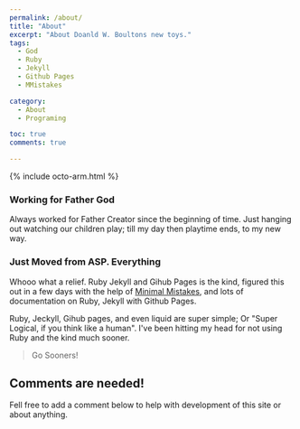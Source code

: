 ```yaml
---
permalink: /about/
title: "About"
excerpt: "About Doanld W. Boultons new toys."
tags: 
  - God
  - Ruby
  - Jekyll
  - Github Pages
  - MMistakes

category:
  - About
  - Programing

toc: true
comments: true

---
```


{% include octo-arm.html %}

### Working for Father God
Always worked for Father Creator since the beginning of time. Just hanging out watching our children play; till my day then playtime ends, to my new way.
### Just Moved from ASP. Everything
Whooo what a relief. Ruby Jekyll and Gihub Pages is the kind, figured this out in a few days with the help of [Minimal Mistakes](https://mmistakes.github.io/minimal-mistakes/), and lots of documentation on Ruby, Jekyll with Github Pages.

Ruby, Jeckyll, Gihub pages, and even liquid are super simple; Or "Super Logical, if you think like a human". I've been hitting my head for not using Ruby and the kind much sooner.
> Go Sooners!

## Comments are needed!
Fell free to add a comment below to help with development of this site or about anything.


